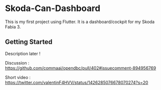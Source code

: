 # Skoda-Can-Dashboard

This is my first project using Flutter. It is a dashboard/cockpit for my Skoda Fabia 3.

## Getting Started

Description later !

Discussion : https://github.com/commaai/opendbc/pull/402#issuecomment-894956769

Short video : https://twitter.com/valentinF4HVV/status/1426285076678070274?s=20